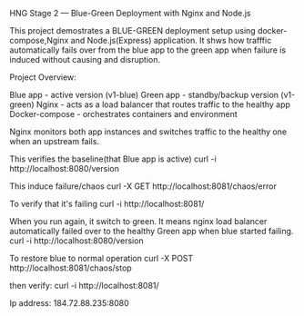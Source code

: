 HNG Stage 2 — Blue-Green Deployment with Nginx and Node.js

This project demostrates a BLUE-GREEN deployment setup using docker-compose,Nginx and Node.js(Express) application. It shws how trafffic automatically fails over from the blue app to the green app when failure is induced without causing and disruption.

Project Overview:

Blue app - active version (v1-blue) 
Green app - standby/backup version (v1-green)
Nginx - acts as a load balancer that routes traffic to the healthy app
Docker-compose - orchestrates containers and environment

Nginx monitors both app instances and switches traffic to the healthy one when an upstream fails.

This verifies the baseline(that Blue app is active)
curl -i http://localhost:8080/version

This induce failure/chaos
curl -X GET http://localhost:8081/chaos/error

To verify that it's failing
curl -i http://localhost:8081/

When you run again, it switch to green. It means nginx load balancer automatically failed over to the healthy Green app when blue started failing.
curl -i http://localhost:8080/version

To restore blue to normal operation
curl -X POST http://localhost:8081/chaos/stop

then verify:
curl -i http://localhost:8081/

Ip address: 184.72.88.235:8080
